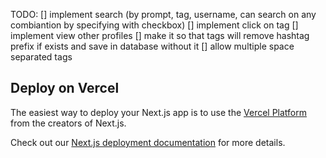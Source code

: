 TODO:
[] implement search (by prompt, tag, username, can search on any combiantion by specifying with checkbox)
[] implement click on tag
[] implement view other profiles
[] make it so that tags will remove hashtag prefix if exists and save in database without it
[] allow multiple space separated tags


## Deploy on Vercel

The easiest way to deploy your Next.js app is to use the [Vercel Platform](https://vercel.com/new?utm_medium=default-template&filter=next.js&utm_source=create-next-app&utm_campaign=create-next-app-readme) from the creators of Next.js.

Check out our [Next.js deployment documentation](https://nextjs.org/docs/deployment) for more details.
